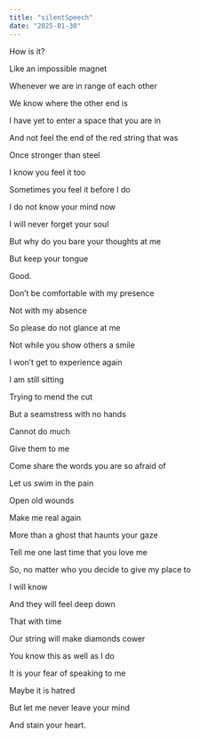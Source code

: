 ```yaml
---
title: "silentSpeech"
date: "2025-01-30"
---
```


How is it?

Like an impossible magnet 

Whenever we are in range of each other

We know where the other end is

I have yet to enter a space that you are in

And not feel the end of the red string that was

Once stronger than steel

I know you feel it too

Sometimes you feel it before I do

I do not know your mind now

I will never forget your soul 

But why do you bare your thoughts at me

But keep your tongue

Good.

Don’t be comfortable with my presence

Not with my absence

So please do not glance at me

Not while you show others a smile 

I won’t get to experience again

I am still sitting

Trying to mend the cut

But a seamstress with no hands

Cannot do much

Give them to me

Come share the words you are so afraid of

Let us swim in the pain

Open old wounds

Make me real again

More than a ghost that haunts your gaze

Tell me one last time that you love me

So, no matter who you decide to give my place to

I will know

And they will feel deep down

That with time

Our string will make diamonds cower

You know this as well as I do

It is your fear of speaking to me

Maybe it is hatred

But let me never leave your mind

And stain your heart.